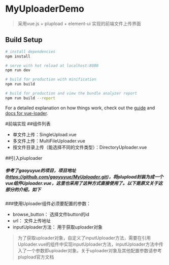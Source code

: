 # MyUploaderDemo

> 采用vue.js + plupload + element-ui 实现的前端文件上传界面

## Build Setup

``` bash
# install dependencies
npm install

# serve with hot reload at localhost:8080
npm run dev

# build for production with minification
npm run build

# build for production and view the bundle analyzer report
npm run build --report
```

For a detailed explanation on how things work, check out the [guide](http://vuejs-templates.github.io/webpack/) and [docs for vue-loader](http://vuejs.github.io/vue-loader).

#前端实现
##组件列表
- 单文件上传：SingleUpload.vue
- 多文件上传：MultiFileUploader.vue
- 按文件目录上传（能选择不同的文件类型）：DirectoryUploader.vue

##引入pluploader
##### 参考了gaoyuyue的项目，项目地址 (https://github.com/gaoyuyue/MyUploader.git)，将plupload封装为成一个vue组件Uploader.vue，这里也采用了这种方式直接使用了。以下是原文关于这部分的介绍，如下

###使用Uploader组件必须要配置的参数：
- browse_button： 选择文件button的id
- url： 文件上传地址
- inputUploader方法： 用于获取uploader对象

>为了获取uploader对象，自定义了inputUploader方法，需要在引用Uploader.vue的组件中实现inputUploader方法，inputUploader方法中传入了一个参数即uploader对象。关于uploader对象及其他配置参数请参考plupload官方文档
